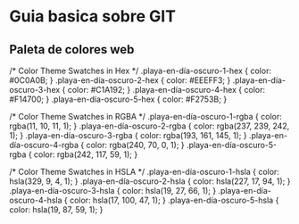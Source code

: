 # Guia basica sobre GIT 

## Paleta de colores web

/* Color Theme Swatches in Hex */
.playa-en-día-oscuro-1-hex { color: #0C0A0B; }
.playa-en-día-oscuro-2-hex { color: #EEEFF3; }
.playa-en-día-oscuro-3-hex { color: #C1A192; }
.playa-en-día-oscuro-4-hex { color: #F14700; }
.playa-en-día-oscuro-5-hex { color: #F2753B; }

/* Color Theme Swatches in RGBA */
.playa-en-día-oscuro-1-rgba { color: rgba(11, 10, 11, 1); }
.playa-en-día-oscuro-2-rgba { color: rgba(237, 239, 242, 1); }
.playa-en-día-oscuro-3-rgba { color: rgba(193, 161, 145, 1); }
.playa-en-día-oscuro-4-rgba { color: rgba(240, 70, 0, 1); }
.playa-en-día-oscuro-5-rgba { color: rgba(242, 117, 59, 1); }

/* Color Theme Swatches in HSLA */
.playa-en-día-oscuro-1-hsla { color: hsla(329, 9, 4, 1); }
.playa-en-día-oscuro-2-hsla { color: hsla(227, 17, 94, 1); }
.playa-en-día-oscuro-3-hsla { color: hsla(19, 27, 66, 1); }
.playa-en-día-oscuro-4-hsla { color: hsla(17, 100, 47, 1); }
.playa-en-día-oscuro-5-hsla { color: hsla(19, 87, 59, 1); }
